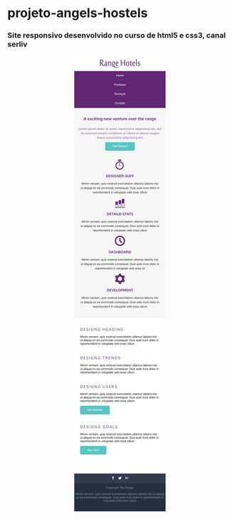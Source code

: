 # projeto-angels-hostels

### Site responsivo desenvolvido no curso de html5 e css3, canal serliv

<div align="center">

[<img src="images/projeto-angels-hostels.png">](https://luizacn.github.io/projeto-angels-hostels/)

</div>
